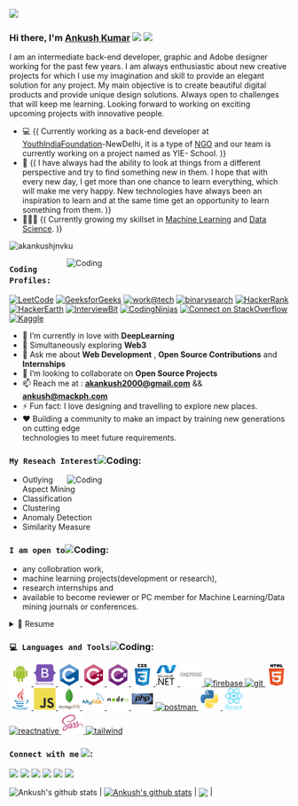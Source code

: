 ![](https://raw.githubusercontent.com/halfrost/halfrost/master/icons/header_.png)


<!-- ![linke3 mackph](https://user-images.githubusercontent.com/71630336/167281758-e4f57b2b-4877-4fea-9706-48099f96b94c.png) -->


### Hi there, I'm [Ankush Kumar](https://www.linkedin.com/in/ankush-kumar-06b22b191/) <img src="https://github.com/TheDudeThatCode/TheDudeThatCode/blob/master/Assets/Hi.gif" width="19px">  <img src="https://github.com/TheDudeThatCode/TheDudeThatCode/blob/master/Assets/Earth.gif" width="24px">

I am an intermediate back-end developer, graphic and Adobe designer working for the past few years. I am always enthusiastic about new creative projects for which I use my imagination and skill to provide an elegant solution for any project. My main objective is to create beautiful digital products and provide unique design solutions. Always open to challenges that will keep me learning. Looking forward to working on exciting upcoming projects with innovative people.


- 💻 {( Currently working as a back-end developer at [YouthIndiaFoundation](https://www.youthindiafoundation.com/)-NewDelhi, it is a type of [NGO](https://en.wikipedia.org/wiki/Non-governmental_organization) and our team is currently working on a project named as YIE-       School. )}
- 🧑‍ {( I have always had the ability to look at things from a different perspective and try to find something new in them. I hope that with every new day, I get more than one chance to learn everything, which will make me very happy. New technologies have always been an inspiration to learn and at the same time get an opportunity to learn something from them. )}
- 👨🏽‍💻 {( Currently growing my skillset in [Machine Learning](https://www.analyticsvidhya.com/blog/2017/09/common-machine-learning-algorithms/) and [Data Science](https://www.ibm.com/in-en/analytics/data-science?utm_content=SRCWW&p1=Search&p4=43700052658080620&p5=e&gclid=CjwKCAjwjtOTBhAvEiwASG4bCOOPlVssk_4G8dh6UR3f61_GTWuGGigy4KQbieXS3AWBz5gug98I-BoCxI8QAvD_BwE&gclsrc=aw.ds). )}

<p align="left"> <img src="https://komarev.com/ghpvc/?username=akankushjnvku&label=Profile%20views&color=32CD32&style=flat" alt="akankushjnvku" /> </p>
<img align="right" alt="Coding" width="400" src="https://cdn.dribbble.com/users/2646423/screenshots/5507196/computer.gif">

### `Coding Profiles:`
[![LeetCode](https://img.shields.io/badge/-LeetCode-orange?style=flat&amp;labelColor=black&amp;logo=leetcode&amp;logoColor=orange)](https://leetcode.com/akankushjnvku/)
[![GeeksforGeeks](https://img.shields.io/badge/-GeeksforGeeks-darkgreen?style=flat&amp;labelColor=white&amp;logo=geeksforgeeks&amp;logoColor=darkgreen)](https://auth.geeksforgeeks.org/user/akankush2000/profile)
[![work@tech](https://img.shields.io/badge/-work@tech-blue?style=flat&amp;labelColor=white&amp;logo=work@tech&amp;logoColor=blue)](https://workat.tech/profile)
[![binarysearch](https://img.shields.io/badge/-binarysearch-darkblue?style=flat&amp;labelColor=white&amp;logo=binarysearch&amp;logoColor=darkblue)](https://binarysearch.com)
[![HackerRank](https://img.shields.io/badge/-HackerRank-green?style=flat&amp;labelColor=white&amp;logo=hackerrank&amp;logoColor=green)](https://www.hackerrank.com/ak_ankush2000)
[![HackerEarth](https://img.shields.io/badge/-HackerEarth-650458?style=flat&amp;labelColor=white&amp;logo=hackerearth&amp;logoColor=650458)](https://www.hackerearth.com)
[![InterviewBit](https://img.shields.io/badge/-InterviewBit-blue?style=flat&amp;labelColor=white&amp;logo=interviewbit&amp;logoColor=blue)](https://www.interviewbit.com)
[![CodingNinjas](https://img.shields.io/badge/-CodingNinjas-orange?style=flat&amp;labelColor=white&amp;logo=codingninjas&amp;logoColor=orange)](https://www.codingninjas.com)
[![Connect on StackOverflow](https://img.shields.io/badge/-StackOverflow-FE7A16?style=flat&amp;labelColor=white&amp;logo=StackOverflow&amp;logoColor=FE7A16)](https://stackoverflow.com)
[![Kaggle](https://img.shields.io/badge/-Kaggle-blue?style=flat&amp;labelColor=white&amp;logo=kaggle&amp;logoColor=blue)](https://www.kaggle.com)

- 🌱 I’m currently in love with <b>DeepLearning</b>
- 🔭 Simultaneously exploring <b>Web3</b>
- 💬 Ask me about **Web Development** , **Open Source Contributions** and **Internships**
- 👯 I’m looking to collaborate on **Open Source Projects**
- 📫 Reach me at : **akankush2000@gmail.com** && **ankush@mackph.com**
- ⚡ Fun fact: I love designing and travelling to explore new places.
- ❤️ Building a community to make an impact by training new generations on cutting edge \
technologies to meet future requirements.</br>


### `My Reseach Interest`<img  alt="Coding" width="50" src="https://user-images.githubusercontent.com/71630336/167283558-6c53d514-1a4a-4ad0-acd8-33d97ba5ac07.gif">:
<img align="right" alt="Coding" width="400" src="https://user-images.githubusercontent.com/71630336/167283188-f5e9687e-736f-4b1c-8e1d-77b227e008dd.gif">

- Outlying Aspect Mining
- Classification
- Clustering
- Anomaly Detection
- Similarity Measure

 ### `I am open to`<img  alt="Coding" width="50" src="https://user-images.githubusercontent.com/71630336/167283483-1b2b2630-f02a-487b-823a-839d3739452a.gif">:


- any collobration work,
- machine learning projects(development or research),
- research internships and
- available to become reviewer or PC member for Machine Learning/Data mining journals or conferences.

<details>
   <summary>📃 Resume</summary>

 ## Education
 - 📍 **Uttarakhand Technical University**-----------------------**< 2019-2023 >**\
 📖**Bachelor's of technology-< Information Technology >**
 
 - 📍 **Jawahar Navodaya Vidyalaya, Dhanbad**------------------**< 2017-2019 >**\
   📖**Senior Secondary Schooling-< Intermediate Science >**
 
 - 📍 **Jawahar Navodaya Vidyalaya, Dhanbad**------------------**< 2012-2017 >**\
   📖**Secondary Schooling**
 
   
   
   
 ## Experience
 -  👨‍💻 **Back-end Developer**---------------------------< Internship >\
 📆 Feb,2022 - moment\
📍 **Youth India Foundation** - New Delhi, India
   
 -  👨‍💻 **Open Source Contributor**----------------------< Apprenticeship >\
   📆 Feb,2022 - moment\
   📍 **GirlScript Summer of Code** - Maharashtra, India
   
 -  👨‍💻 **Owner**------------------------------------------< Founder >\
   📆 Oct,2020 - moment\
   📍 **Mackph.com** - Roorkee, India
   
 -  👨‍💻 **Internshala Student Partner (ISP 16)**-------------< Part Time >\
   📆 Dec,2019 - Jun,2020\
   📍 **Internshala** - Roorkee, India

   </details>
   
### `💻 Languages and Tools`<img  alt="Coding" width="35" src="https://user-images.githubusercontent.com/71630336/167283646-f631f134-0457-4760-a2e8-5801d4c6a915.gif">:   
   
<p align="left"> <a href="https://developer.android.com" target="_blank"> <img src="https://raw.githubusercontent.com/devicons/devicon/master/icons/android/android-original-wordmark.svg" alt="android" width="40" height="40"/> </a> <a href="https://getbootstrap.com" target="_blank"> <img src="https://raw.githubusercontent.com/devicons/devicon/master/icons/bootstrap/bootstrap-plain-wordmark.svg" alt="bootstrap" width="40" height="40"/> </a> <a href="https://www.cprogramming.com/" target="_blank"> <img src="https://raw.githubusercontent.com/devicons/devicon/master/icons/c/c-original.svg" alt="c" width="40" height="40"/> </a> <a href="https://www.w3schools.com/cpp/" target="_blank"> <img src="https://raw.githubusercontent.com/devicons/devicon/master/icons/cplusplus/cplusplus-original.svg" alt="cplusplus" width="40" height="40"/> </a> <a href="https://www.w3schools.com/cs/" target="_blank"> <img src="https://raw.githubusercontent.com/devicons/devicon/master/icons/csharp/csharp-original.svg" alt="csharp" width="40" height="40"/> </a> <a href="https://www.w3schools.com/css/" target="_blank"> <img src="https://raw.githubusercontent.com/devicons/devicon/master/icons/css3/css3-original-wordmark.svg" alt="css3" width="40" height="40"/> </a> <a href="https://dotnet.microsoft.com/" target="_blank"> <img src="https://raw.githubusercontent.com/devicons/devicon/master/icons/dot-net/dot-net-original-wordmark.svg" alt="dotnet" width="40" height="40"/> </a> <a href="https://expressjs.com" target="_blank"> <img src="https://raw.githubusercontent.com/devicons/devicon/master/icons/express/express-original-wordmark.svg" alt="express" width="40" height="40"/> </a> <a href="https://firebase.google.com/" target="_blank"> <img src="https://www.vectorlogo.zone/logos/firebase/firebase-icon.svg" alt="firebase" width="40" height="40"/> </a> <a href="https://git-scm.com/" target="_blank"> <img src="https://www.vectorlogo.zone/logos/git-scm/git-scm-icon.svg" alt="git" width="40" height="40"/> </a> <a href="https://www.w3.org/html/" target="_blank"> <img src="https://raw.githubusercontent.com/devicons/devicon/master/icons/html5/html5-original-wordmark.svg" alt="html5" width="40" height="40"/> </a> <a href="https://www.java.com" target="_blank"> <img src="https://raw.githubusercontent.com/devicons/devicon/master/icons/java/java-original.svg" alt="java" width="40" height="40"/> </a> <a href="https://developer.mozilla.org/en-US/docs/Web/JavaScript" target="_blank"> <img src="https://raw.githubusercontent.com/devicons/devicon/master/icons/javascript/javascript-original.svg" alt="javascript" width="40" height="40"/> </a> <a href="https://www.mongodb.com/" target="_blank"> <img src="https://raw.githubusercontent.com/devicons/devicon/master/icons/mongodb/mongodb-original-wordmark.svg" alt="mongodb" width="40" height="40"/> </a> <a href="https://www.mysql.com/" target="_blank"> <img src="https://raw.githubusercontent.com/devicons/devicon/master/icons/mysql/mysql-original-wordmark.svg" alt="mysql" width="40" height="40"/> </a> <a href="https://nodejs.org" target="_blank"> <img src="https://raw.githubusercontent.com/devicons/devicon/master/icons/nodejs/nodejs-original-wordmark.svg" alt="nodejs" width="40" height="40"/> </a> <a href="https://www.php.net" target="_blank"> <img src="https://raw.githubusercontent.com/devicons/devicon/master/icons/php/php-original.svg" alt="php" width="40" height="40"/> </a> <a href="https://postman.com" target="_blank"> <img src="https://www.vectorlogo.zone/logos/getpostman/getpostman-icon.svg" alt="postman" width="40" height="40"/> </a> <a href="https://www.python.org" target="_blank"> <img src="https://raw.githubusercontent.com/devicons/devicon/master/icons/python/python-original.svg" alt="python" width="40" height="40"/> </a> <a href="https://reactjs.org/" target="_blank"> <img src="https://raw.githubusercontent.com/devicons/devicon/master/icons/react/react-original-wordmark.svg" alt="react" width="40" height="40"/> </a> <a href="https://reactnative.dev/" target="_blank"> <img src="https://reactnative.dev/img/header_logo.svg" alt="reactnative" width="40" height="40"/> </a> <a href="https://sass-lang.com" target="_blank"> <img src="https://raw.githubusercontent.com/devicons/devicon/master/icons/sass/sass-original.svg" alt="sass" width="40" height="40"/> </a> <a href="https://tailwindcss.com/" target="_blank"> <img src="https://www.vectorlogo.zone/logos/tailwindcss/tailwindcss-icon.svg" alt="tailwind" width="40" height="40"/> </a> </p>


   ### `Connect with me` <img src="https://github.com/TheDudeThatCode/TheDudeThatCode/blob/master/Assets/Handshake.gif" height="32px">:

<p align = "center">

[<img src="https://img.shields.io/badge/Kaggle-20BEFF?style=for-the-badge&logo=Kaggle&logoColor=white" />](https://www.kaggle.com/akankushjnvku/account)
[<img src ="https://img.shields.io/badge/website-%23.svg?&style=for-the-badge&logo=www&logoColor=white%22&color=black">](https://github.com/akankushjnvku)
[<img src="https://img.shields.io/badge/Twitter-1DA1F2?style=for-the-badge&logo=twitter&logoColor=white" />](https://twitter.com) 
[<img src="https://img.shields.io/badge/linkedin-%230077B5.svg?&style=for-the-badge&logo=linkedin&logoColor=white" />](https://www.linkedin.com/in/ankush-kumar-06b22b191/)
[<img src="https://img.shields.io/badge/medium-%2312100E.svg?&style=for-the-badge&logo=medium&logoColor=white&color=black" />](https://medium.com/@ak.ankush2000)
[<img src="https://img.shields.io/badge/Instagram-E4405F?style=for-the-badge&logo=instagram&logoColor=white" />](https://instagram.com/akankushjnvku)
</p>

<img align="center" src="https://github-readme-streak-stats.herokuapp.com/?user=akankushjnvku" alt="Ankush's github stats" /></a> | <a href="https://github.com/anuraghazra/github-readme-stats"><img align="center" src="https://github-readme-stats.vercel.app/api?username=akankushjnvku&show_icons=true&theme=radical" alt="Ankush's github stats" /></a> | <a href="https://github.com/anuraghazra/github-readme-stats"><img align="center" src="https://github-readme-stats.vercel.app/api/top-langs/?username=akankushjnvku&layout=compact)](https://github.com/anuraghazra/github-readme-stats" /></a> | 




<!--


Here are some ideas to get you started:

- 🔭 I’m currently working on ...
- 🌱 I’m currently learning ...
- 👯 I’m looking to collaborate on ...
- 🤔 I’m looking for help with ...
- 💬 Ask me about ...
- 📫 How to reach me: ...
- 😄 Pronouns: ...
- ⚡ Fun fact: ...
-->
